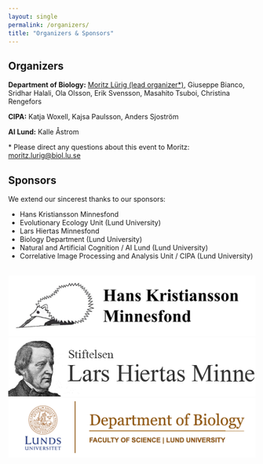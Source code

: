 ```yaml
---
layout: single
permalink: /organizers/
title: "Organizers & Sponsors"
---
```


## Organizers

**Department of Biology:** [Moritz Lürig (lead organizer*)](https://www.luerig.net), Giuseppe Bianco, Sridhar Halali, Ola Olsson, Erik Svensson, Masahito Tsuboi, Christina Rengefors

**CIPA:** Katja Woxell, Kajsa Paulsson, Anders Sjoström

**AI Lund:** Kalle Åstrom

\* Please direct any questions about this event to Moritz: [moritz.lurig@biol.lu.se](mailto:moritz.lurig@biol.lu.se)

## Sponsors

We extend our sincerest thanks to our sponsors:

- Hans Kristiansson Minnesfond
- Evolutionary Ecology Unit (Lund University)
- Lars Hiertas Minnesfond
- Biology Department (Lund University)
- Natural and Artificial Cognition / AI Lund (Lund University)
- Correlative Image Processing and Analysis Unit / CIPA (Lund University)

<br>

<div class="logos">
			<img src= "/assets/images/logos/hk.png" alt="Hans Kristiansson Minnesfond">
			<img src= "/assets/images/logos/lh.png" alt="Hans Kristiansson Minnesfond">
			<img src= "/assets/images/logos/biol.png" alt="Hans Kristiansson Minnesfond">
</div>
